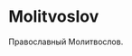 # Molitvoslov
Православный Молитвослов.
<img src="https://apps.rustore.ru/app/ru.orex.molitvoslov" alt="" title="" style="margin-right:40px;" />
